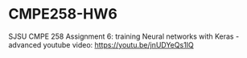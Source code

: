 # CMPE258-HW6
SJSU CMPE 258 Assignment 6: training Neural networks with Keras - advanced
youtube video: https://youtu.be/jnUDYeQs1IQ
